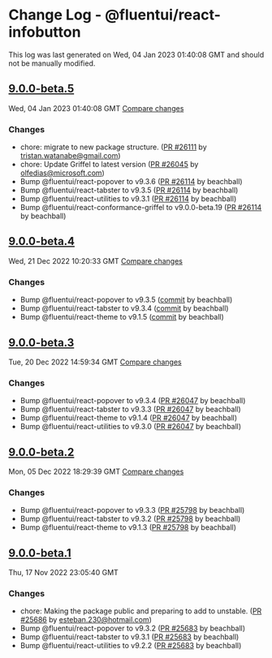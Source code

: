 # Change Log - @fluentui/react-infobutton

This log was last generated on Wed, 04 Jan 2023 01:40:08 GMT and should not be manually modified.

<!-- Start content -->

## [9.0.0-beta.5](https://github.com/microsoft/fluentui/tree/@fluentui/react-infobutton_v9.0.0-beta.5)

Wed, 04 Jan 2023 01:40:08 GMT 
[Compare changes](https://github.com/microsoft/fluentui/compare/@fluentui/react-infobutton_v9.0.0-beta.4..@fluentui/react-infobutton_v9.0.0-beta.5)

### Changes

- chore: migrate to new package structure. ([PR #26111](https://github.com/microsoft/fluentui/pull/26111) by tristan.watanabe@gmail.com)
- chore: Update Griffel to latest version ([PR #26045](https://github.com/microsoft/fluentui/pull/26045) by olfedias@microsoft.com)
- Bump @fluentui/react-popover to v9.3.6 ([PR #26114](https://github.com/microsoft/fluentui/pull/26114) by beachball)
- Bump @fluentui/react-tabster to v9.3.5 ([PR #26114](https://github.com/microsoft/fluentui/pull/26114) by beachball)
- Bump @fluentui/react-utilities to v9.3.1 ([PR #26114](https://github.com/microsoft/fluentui/pull/26114) by beachball)
- Bump @fluentui/react-conformance-griffel to v9.0.0-beta.19 ([PR #26114](https://github.com/microsoft/fluentui/pull/26114) by beachball)

## [9.0.0-beta.4](https://github.com/microsoft/fluentui/tree/@fluentui/react-infobutton_v9.0.0-beta.4)

Wed, 21 Dec 2022 10:20:33 GMT 
[Compare changes](https://github.com/microsoft/fluentui/compare/@fluentui/react-infobutton_v9.0.0-beta.3..@fluentui/react-infobutton_v9.0.0-beta.4)

### Changes

- Bump @fluentui/react-popover to v9.3.5 ([commit](https://github.com/microsoft/fluentui/commit/66bf89f634cad4a275e957d7a2214c7e73ff8c2e) by beachball)
- Bump @fluentui/react-tabster to v9.3.4 ([commit](https://github.com/microsoft/fluentui/commit/66bf89f634cad4a275e957d7a2214c7e73ff8c2e) by beachball)
- Bump @fluentui/react-theme to v9.1.5 ([commit](https://github.com/microsoft/fluentui/commit/66bf89f634cad4a275e957d7a2214c7e73ff8c2e) by beachball)

## [9.0.0-beta.3](https://github.com/microsoft/fluentui/tree/@fluentui/react-infobutton_v9.0.0-beta.3)

Tue, 20 Dec 2022 14:59:34 GMT 
[Compare changes](https://github.com/microsoft/fluentui/compare/@fluentui/react-infobutton_v9.0.0-beta.2..@fluentui/react-infobutton_v9.0.0-beta.3)

### Changes

- Bump @fluentui/react-popover to v9.3.4 ([PR #26047](https://github.com/microsoft/fluentui/pull/26047) by beachball)
- Bump @fluentui/react-tabster to v9.3.3 ([PR #26047](https://github.com/microsoft/fluentui/pull/26047) by beachball)
- Bump @fluentui/react-theme to v9.1.4 ([PR #26047](https://github.com/microsoft/fluentui/pull/26047) by beachball)
- Bump @fluentui/react-utilities to v9.3.0 ([PR #26047](https://github.com/microsoft/fluentui/pull/26047) by beachball)

## [9.0.0-beta.2](https://github.com/microsoft/fluentui/tree/@fluentui/react-infobutton_v9.0.0-beta.2)

Mon, 05 Dec 2022 18:29:39 GMT 
[Compare changes](https://github.com/microsoft/fluentui/compare/@fluentui/react-infobutton_v9.0.0-beta.1..@fluentui/react-infobutton_v9.0.0-beta.2)

### Changes

- Bump @fluentui/react-popover to v9.3.3 ([PR #25798](https://github.com/microsoft/fluentui/pull/25798) by beachball)
- Bump @fluentui/react-tabster to v9.3.2 ([PR #25798](https://github.com/microsoft/fluentui/pull/25798) by beachball)
- Bump @fluentui/react-theme to v9.1.3 ([PR #25798](https://github.com/microsoft/fluentui/pull/25798) by beachball)

## [9.0.0-beta.1](https://github.com/microsoft/fluentui/tree/@fluentui/react-infobutton_v9.0.0-beta.1)

Thu, 17 Nov 2022 23:05:40 GMT

### Changes

- chore: Making the package public and preparing to add to unstable. ([PR #25686](https://github.com/microsoft/fluentui/pull/25686) by esteban.230@hotmail.com)
- Bump @fluentui/react-popover to v9.3.2 ([PR #25683](https://github.com/microsoft/fluentui/pull/25683) by beachball)
- Bump @fluentui/react-tabster to v9.3.1 ([PR #25683](https://github.com/microsoft/fluentui/pull/25683) by beachball)
- Bump @fluentui/react-utilities to v9.2.2 ([PR #25683](https://github.com/microsoft/fluentui/pull/25683) by beachball)
